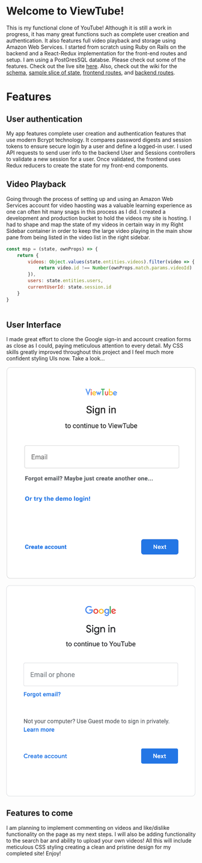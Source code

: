 # Welcome to ViewTube!

This is my functional clone of YouTube! Although it is still a work in progress, it has many great functions such as complete user creation and authentication. It also features full video playback and storage using Amazon Web Services. I started from scratch using Ruby on Rails on the backend and a React-Redux implementation for the front-end routes and setup. I am using a PostGresSQL databse. Please check out some of the features. Check out the live site [here](https://viewtube1.herokuapp.com/#/). Also, check out the wiki for the [schema](https://github.com/jjcazel/ViewTube/wiki/ViewTube-Schema), [sample slice of state](https://github.com/jjcazel/ViewTube/wiki/Sample-State), [frontend routes](https://github.com/jjcazel/ViewTube/wiki/Frontend-Routes), and [backend routes](https://github.com/jjcazel/ViewTube/wiki/Backend-Routes).

# Features
## User authentication
My app features complete user creation and authentication features that use modern Bcrypt technology. It compares password digests and session tokens to ensure secure login by a user and define a logged-in user. I used API requests to send user info to the backend User and Sessions controllers to validate a new session for a user. Once validated, the frontend uses Redux reducers to create the state for my front-end components.

## Video Playback
Going through the process of setting up and using an Amazon Web Services account for video haosting was a valuable learning experience as one can often hit many snags in this process as I did. I created a development and production bucket to hold the videos my site is hosting. I had to shape and map the state of my videos in certain way in my Right Sidebar container in order to keep the large video playing in the main show pane from being listed in the video list in the right sidebar.

``` javascript
const msp = (state, ownProps) => {
    return {
        videos: Object.values(state.entities.videos).filter(video => {
            return video.id !== Number(ownProps.match.params.videoId)
        }),
        users: state.entities.users,
        currentUserId: state.session.id
    }
}
                          
```
## User Interface
I made great effort to clone the Google sign-in and account creation forms as close as I could, paying meticulous attention to every detail. My CSS skills greatly improved throughout this project and I feel much more confident styling UIs now. Take a look...

![signin](/app/assets/images/ViewTube_signin.png)

![Google signin](/app/assets/images/Google_sign.png)

## Features to come
I am planning to implement commenting on videos and like/dislike functionality on the page as my next steps. I will also be adding functionality to the search bar and ability to upload your own videos! All this will include meticulous CSS styling creating a clean and pristine design for my completed site! Enjoy!

